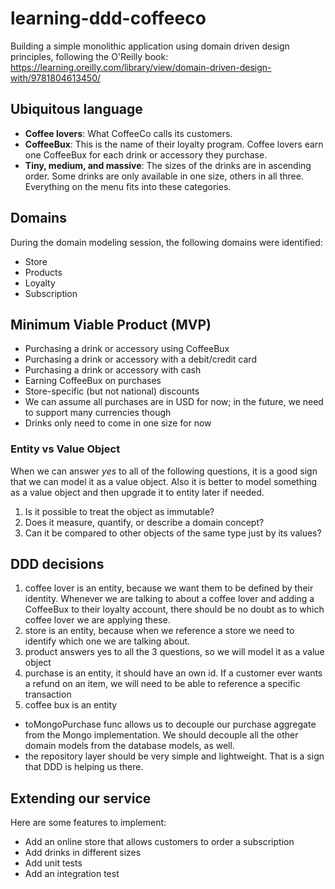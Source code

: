 # learning-ddd-coffeeco
Building a simple monolithic application using domain driven design principles, following the O'Reilly book: https://learning.oreilly.com/library/view/domain-driven-design-with/9781804613450/

## Ubiquitous language
- **Coffee lovers**: What CoffeeCo calls its customers.
- **CoffeeBux**: This is the name of their loyalty program. Coffee lovers earn one CoffeeBux for each drink or accessory they purchase.
- **Tiny, medium, and massive**: The sizes of the drinks are in ascending order. Some drinks are only available in one size, others in all three. Everything on the menu fits into these categories.

## Domains
During the domain modeling session, the following domains were identified:
- Store
- Products
- Loyalty
- Subscription

## Minimum Viable Product (MVP)
- Purchasing a drink or accessory using CoffeeBux
- Purchasing a drink or accessory with a debit/credit card
- Purchasing a drink or accessory with cash
- Earning CoffeeBux on purchases
- Store-specific (but not national) discounts
- We can assume all purchases are in USD for now; in the future, we need to support many currencies though
- Drinks only need to come in one size for now

### Entity vs Value Object
When we can answer _yes_ to all of the following questions, it is a good sign that we can model it as a value object. Also it is better to model something as a value object and then upgrade it to entity later if needed. 
1. Is it possible to treat the object as immutable?
2. Does it measure, quantify, or describe a domain concept?
3. Can it be compared to other objects of the same type just by its values?


## DDD decisions 
1. coffee lover is an entity, because we want them to be defined by their identity. Whenever we are talking to about a coffee lover and adding a CoffeeBux to their loyalty account, there should be no doubt as to which coffee lover we are applying these.
2. store is an entity, because when we reference a store we need to identify which one we are talking about.
3. product answers yes to all the 3 questions, so we will model it as a value object
4. purchase is an entity, it should have an own id. If a customer ever wants a refund on an item, we will need to be able to reference a specific transaction
5. coffee bux is an entity

- toMongoPurchase func allows us to decouple our purchase aggregate from the Mongo implementation. We should decouple all the other domain models from the database models, as well.
- the repository layer should be very simple and lightweight. That is a sign that DDD is helping us there.

## Extending our service
Here are some features to implement:
- Add an online store that allows customers to order a subscription
- Add drinks in different sizes
- Add unit tests
- Add an integration test